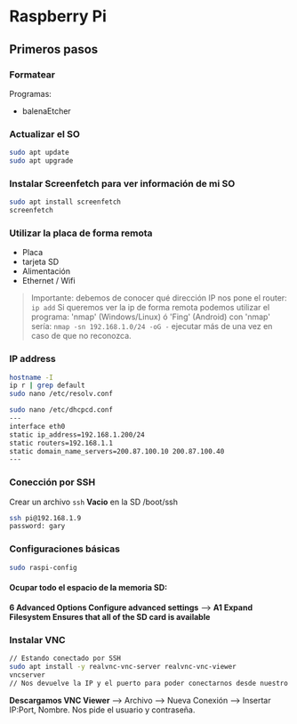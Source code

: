 # Raspberry Pi

## Primeros pasos

### Formatear

Programas:
* balenaEtcher

### Actualizar el SO

```bash
sudo apt update
sudo apt upgrade
```

### Instalar Screenfetch para ver información de mi SO

```bash
sudo apt install screenfetch
screenfetch
```

### Utilizar la placa de forma remota

* Placa
* tarjeta SD
* Alimentación
* Ethernet / Wifi

>Importante: debemos de conocer qué dirección IP nos pone el router: `ip add`
>Si queremos ver la ip de forma remota podemos utilizar el programa: 'nmap' (Windows/Linux) ó 'Fing' (Android)
>con 'nmap' sería: `nmap -sn 192.168.1.0/24 -oG -` ejecutar más de una vez en caso de que no reconozca.

### IP address

```bash
hostname -I
ip r | grep default
sudo nano /etc/resolv.conf

sudo nano /etc/dhcpcd.conf
---
interface eth0
static ip_address=192.168.1.200/24
static routers=192.168.1.1
static domain_name_servers=200.87.100.10 200.87.100.40
---
```

### Conección por SSH

Crear un archivo `ssh` __Vacio__ en la SD /boot/ssh

```bash
ssh pi@192.168.1.9
password: gary
```

### Configuraciones básicas

```bash
sudo raspi-config
```

#### Ocupar todo el espacio de la memoria SD:

__6 Advanced Options  Configure advanced settings__ --> __A1 Expand Filesystem  Ensures that all of the SD card is available__

### Instalar VNC

```bash
// Estando conectado por SSH
sudo apt install -y realvnc-vnc-server realvnc-vnc-viewer
vncserver
// Nos devuelve la IP y el puerto para poder conectarnos desde nuestro cliente (Viewer)
```

__Descargamos VNC Viewer__ --> Archivo --> Nueva Conexión --> Insertar IP:Port, Nombre. Nos pide el usuario y contraseña.

